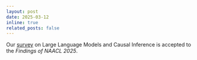 ```yaml
---
layout: post
date: 2025-03-12
inline: true
related_posts: false
---
```


Our [survey](https://arxiv.org/abs/2403.09606) on Large Language Models and Causal Inference is accepted to the *Findings of NAACL 2025*.